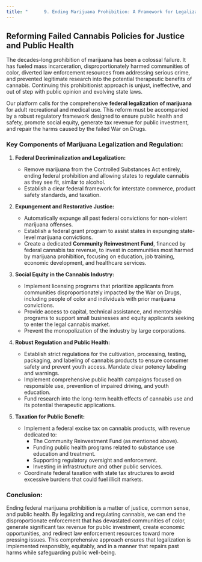 ```yaml
---
title: "      9. Ending Marijuana Prohibition: A Framework for Legalization, Regulation, and Equity"
---
```


## Reforming Failed Cannabis Policies for Justice and Public Health

The decades-long prohibition of marijuana has been a colossal failure. It has fueled mass incarceration, disproportionately harmed communities of color, diverted law enforcement resources from addressing serious crime, and prevented legitimate research into the potential therapeutic benefits of cannabis. Continuing this prohibitionist approach is unjust, ineffective, and out of step with public opinion and evolving state laws.

Our platform calls for the comprehensive **federal legalization of marijuana** for adult recreational and medical use. This reform must be accompanied by a robust regulatory framework designed to ensure public health and safety, promote social equity, generate tax revenue for public investment, and repair the harms caused by the failed War on Drugs.

### Key Components of Marijuana Legalization and Regulation:

1.  **Federal Decriminalization and Legalization:**
    *   Remove marijuana from the Controlled Substances Act entirely, ending federal prohibition and allowing states to regulate cannabis as they see fit, similar to alcohol.
    *   Establish a clear federal framework for interstate commerce, product safety standards, and taxation.

2.  **Expungement and Restorative Justice:**
    *   Automatically expunge all past federal convictions for non-violent marijuana offenses.
    *   Establish a federal grant program to assist states in expunging state-level marijuana convictions.
    *   Create a dedicated **Community Reinvestment Fund**, financed by federal cannabis tax revenue, to invest in communities most harmed by marijuana prohibition, focusing on education, job training, economic development, and healthcare services.

3.  **Social Equity in the Cannabis Industry:**
    *   Implement licensing programs that prioritize applicants from communities disproportionately impacted by the War on Drugs, including people of color and individuals with prior marijuana convictions.
    *   Provide access to capital, technical assistance, and mentorship programs to support small businesses and equity applicants seeking to enter the legal cannabis market.
    *   Prevent the monopolization of the industry by large corporations.

4.  **Robust Regulation and Public Health:**
    *   Establish strict regulations for the cultivation, processing, testing, packaging, and labeling of cannabis products to ensure consumer safety and prevent youth access. Mandate clear potency labeling and warnings.
    *   Implement comprehensive public health campaigns focused on responsible use, prevention of impaired driving, and youth education.
    *   Fund research into the long-term health effects of cannabis use and its potential therapeutic applications.

5.  **Taxation for Public Benefit:**
    *   Implement a federal excise tax on cannabis products, with revenue dedicated to:
        *   The Community Reinvestment Fund (as mentioned above).
        *   Funding public health programs related to substance use education and treatment.
        *   Supporting regulatory oversight and enforcement.
        *   Investing in infrastructure and other public services.
    *   Coordinate federal taxation with state tax structures to avoid excessive burdens that could fuel illicit markets.

### Conclusion:

Ending federal marijuana prohibition is a matter of justice, common sense, and public health. By legalizing and regulating cannabis, we can end the disproportionate enforcement that has devastated communities of color, generate significant tax revenue for public investment, create economic opportunities, and redirect law enforcement resources toward more pressing issues. This comprehensive approach ensures that legalization is implemented responsibly, equitably, and in a manner that repairs past harms while safeguarding public well-being.
